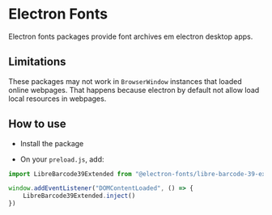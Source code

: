 # Electron Fonts

Electron fonts packages provide font archives em electron desktop apps.

## Limitations

These packages may not work in `BrowserWindow` instances that loaded online webpages. That happens because electron by default not allow load local resources in webpages.

## How to use

* Install the package

* On your `preload.js`, add:

```ts
import LibreBarcode39Extended from "@electron-fonts/libre-barcode-39-extended"

window.addEventListener("DOMContentLoaded", () => {
    LibreBarcode39Extended.inject()
})
```